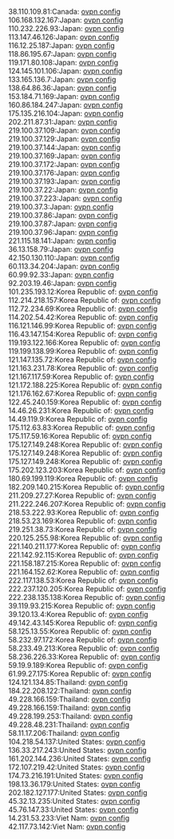 38.110.109.81:Canada: [ovpn config](vpn/38_110_109_81.ovpn)  
106.168.132.167:Japan: [ovpn config](vpn/106_168_132_167.ovpn)  
110.232.226.93:Japan: [ovpn config](vpn/110_232_226_93.ovpn)  
113.147.46.126:Japan: [ovpn config](vpn/113_147_46_126.ovpn)  
116.12.25.187:Japan: [ovpn config](vpn/116_12_25_187.ovpn)  
118.86.195.67:Japan: [ovpn config](vpn/118_86_195_67.ovpn)  
119.171.80.108:Japan: [ovpn config](vpn/119_171_80_108.ovpn)  
124.145.101.106:Japan: [ovpn config](vpn/124_145_101_106.ovpn)  
133.165.136.7:Japan: [ovpn config](vpn/133_165_136_7.ovpn)  
138.64.86.36:Japan: [ovpn config](vpn/138_64_86_36.ovpn)  
153.184.71.169:Japan: [ovpn config](vpn/153_184_71_169.ovpn)  
160.86.184.247:Japan: [ovpn config](vpn/160_86_184_247.ovpn)  
175.135.216.104:Japan: [ovpn config](vpn/175_135_216_104.ovpn)  
202.211.87.31:Japan: [ovpn config](vpn/202_211_87_31.ovpn)  
219.100.37.109:Japan: [ovpn config](vpn/219_100_37_109.ovpn)  
219.100.37.129:Japan: [ovpn config](vpn/219_100_37_129.ovpn)  
219.100.37.144:Japan: [ovpn config](vpn/219_100_37_144.ovpn)  
219.100.37.169:Japan: [ovpn config](vpn/219_100_37_169.ovpn)  
219.100.37.172:Japan: [ovpn config](vpn/219_100_37_172.ovpn)  
219.100.37.176:Japan: [ovpn config](vpn/219_100_37_176.ovpn)  
219.100.37.193:Japan: [ovpn config](vpn/219_100_37_193.ovpn)  
219.100.37.22:Japan: [ovpn config](vpn/219_100_37_22.ovpn)  
219.100.37.223:Japan: [ovpn config](vpn/219_100_37_223.ovpn)  
219.100.37.3:Japan: [ovpn config](vpn/219_100_37_3.ovpn)  
219.100.37.86:Japan: [ovpn config](vpn/219_100_37_86.ovpn)  
219.100.37.87:Japan: [ovpn config](vpn/219_100_37_87.ovpn)  
219.100.37.96:Japan: [ovpn config](vpn/219_100_37_96.ovpn)  
221.115.18.141:Japan: [ovpn config](vpn/221_115_18_141.ovpn)  
36.13.158.79:Japan: [ovpn config](vpn/36_13_158_79.ovpn)  
42.150.130.110:Japan: [ovpn config](vpn/42_150_130_110.ovpn)  
60.113.34.204:Japan: [ovpn config](vpn/60_113_34_204.ovpn)  
60.99.92.33:Japan: [ovpn config](vpn/60_99_92_33.ovpn)  
92.203.19.46:Japan: [ovpn config](vpn/92_203_19_46.ovpn)  
101.235.193.12:Korea Republic of: [ovpn config](vpn/101_235_193_12.ovpn)  
112.214.218.157:Korea Republic of: [ovpn config](vpn/112_214_218_157.ovpn)  
112.72.234.69:Korea Republic of: [ovpn config](vpn/112_72_234_69.ovpn)  
114.202.54.42:Korea Republic of: [ovpn config](vpn/114_202_54_42.ovpn)  
116.121.146.99:Korea Republic of: [ovpn config](vpn/116_121_146_99.ovpn)  
116.43.147.154:Korea Republic of: [ovpn config](vpn/116_43_147_154.ovpn)  
119.193.122.166:Korea Republic of: [ovpn config](vpn/119_193_122_166.ovpn)  
119.199.138.99:Korea Republic of: [ovpn config](vpn/119_199_138_99.ovpn)  
121.147.135.72:Korea Republic of: [ovpn config](vpn/121_147_135_72.ovpn)  
121.163.231.78:Korea Republic of: [ovpn config](vpn/121_163_231_78.ovpn)  
121.167.117.59:Korea Republic of: [ovpn config](vpn/121_167_117_59.ovpn)  
121.172.188.225:Korea Republic of: [ovpn config](vpn/121_172_188_225.ovpn)  
121.176.162.67:Korea Republic of: [ovpn config](vpn/121_176_162_67.ovpn)  
122.45.240.159:Korea Republic of: [ovpn config](vpn/122_45_240_159.ovpn)  
14.46.26.231:Korea Republic of: [ovpn config](vpn/14_46_26_231.ovpn)  
14.49.119.9:Korea Republic of: [ovpn config](vpn/14_49_119_9.ovpn)  
175.112.63.83:Korea Republic of: [ovpn config](vpn/175_112_63_83.ovpn)  
175.117.59.16:Korea Republic of: [ovpn config](vpn/175_117_59_16.ovpn)  
175.127.149.248:Korea Republic of: [ovpn config](vpn/175_127_149_248.ovpn)  
175.127.149.248:Korea Republic of: [ovpn config](vpn/175_127_149_248.ovpn)  
175.127.149.248:Korea Republic of: [ovpn config](vpn/175_127_149_248.ovpn)  
175.202.123.203:Korea Republic of: [ovpn config](vpn/175_202_123_203.ovpn)  
180.69.199.119:Korea Republic of: [ovpn config](vpn/180_69_199_119.ovpn)  
182.209.140.215:Korea Republic of: [ovpn config](vpn/182_209_140_215.ovpn)  
211.209.27.27:Korea Republic of: [ovpn config](vpn/211_209_27_27.ovpn)  
211.222.246.207:Korea Republic of: [ovpn config](vpn/211_222_246_207.ovpn)  
218.53.222.93:Korea Republic of: [ovpn config](vpn/218_53_222_93.ovpn)  
218.53.23.169:Korea Republic of: [ovpn config](vpn/218_53_23_169.ovpn)  
219.251.38.73:Korea Republic of: [ovpn config](vpn/219_251_38_73.ovpn)  
220.125.255.98:Korea Republic of: [ovpn config](vpn/220_125_255_98.ovpn)  
221.140.211.177:Korea Republic of: [ovpn config](vpn/221_140_211_177.ovpn)  
221.142.92.115:Korea Republic of: [ovpn config](vpn/221_142_92_115.ovpn)  
221.158.187.215:Korea Republic of: [ovpn config](vpn/221_158_187_215.ovpn)  
221.164.152.62:Korea Republic of: [ovpn config](vpn/221_164_152_62.ovpn)  
222.117.138.53:Korea Republic of: [ovpn config](vpn/222_117_138_53.ovpn)  
222.237.120.205:Korea Republic of: [ovpn config](vpn/222_237_120_205.ovpn)  
222.238.135.138:Korea Republic of: [ovpn config](vpn/222_238_135_138.ovpn)  
39.119.93.215:Korea Republic of: [ovpn config](vpn/39_119_93_215.ovpn)  
39.120.13.4:Korea Republic of: [ovpn config](vpn/39_120_13_4.ovpn)  
49.142.43.145:Korea Republic of: [ovpn config](vpn/49_142_43_145.ovpn)  
58.125.13.55:Korea Republic of: [ovpn config](vpn/58_125_13_55.ovpn)  
58.232.97.172:Korea Republic of: [ovpn config](vpn/58_232_97_172.ovpn)  
58.233.49.213:Korea Republic of: [ovpn config](vpn/58_233_49_213.ovpn)  
58.236.226.33:Korea Republic of: [ovpn config](vpn/58_236_226_33.ovpn)  
59.19.9.189:Korea Republic of: [ovpn config](vpn/59_19_9_189.ovpn)  
61.99.27.175:Korea Republic of: [ovpn config](vpn/61_99_27_175.ovpn)  
124.121.134.85:Thailand: [ovpn config](vpn/124_121_134_85.ovpn)  
184.22.208.122:Thailand: [ovpn config](vpn/184_22_208_122.ovpn)  
49.228.166.159:Thailand: [ovpn config](vpn/49_228_166_159.ovpn)  
49.228.166.159:Thailand: [ovpn config](vpn/49_228_166_159.ovpn)  
49.228.199.253:Thailand: [ovpn config](vpn/49_228_199_253.ovpn)  
49.228.48.231:Thailand: [ovpn config](vpn/49_228_48_231.ovpn)  
58.11.17.206:Thailand: [ovpn config](vpn/58_11_17_206.ovpn)  
104.218.54.137:United States: [ovpn config](vpn/104_218_54_137.ovpn)  
136.33.217.243:United States: [ovpn config](vpn/136_33_217_243.ovpn)  
161.202.144.236:United States: [ovpn config](vpn/161_202_144_236.ovpn)  
172.107.219.42:United States: [ovpn config](vpn/172_107_219_42.ovpn)  
174.73.216.191:United States: [ovpn config](vpn/174_73_216_191.ovpn)  
198.13.36.179:United States: [ovpn config](vpn/198_13_36_179.ovpn)  
202.182.127.177:United States: [ovpn config](vpn/202_182_127_177.ovpn)  
45.32.13.235:United States: [ovpn config](vpn/45_32_13_235.ovpn)  
45.76.147.33:United States: [ovpn config](vpn/45_76_147_33.ovpn)  
14.231.53.233:Viet Nam: [ovpn config](vpn/14_231_53_233.ovpn)  
42.117.73.142:Viet Nam: [ovpn config](vpn/42_117_73_142.ovpn)  

